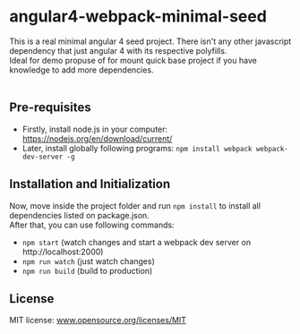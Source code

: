 # angular4-webpack-minimal-seed
This is a real minimal angular 4 seed project. There isn't any other javascript dependency that just angular 4 with its respective polyfills. <br>
Ideal for demo propuse of for mount quick base project if you have knowledge to add more dependencies. <br> <br>

## Pre-requisites
- Firstly, install node.js in your computer: https://nodejs.org/en/download/current/
- Later, install globally following programs: ```npm install webpack webpack-dev-server -g```

## Installation and Initialization
Now, move inside the project folder and run ```npm install``` to install all dependencies listed on package.json.<br> 
After that, you can use following commands:

- ```npm start``` (watch changes and start a webpack dev server on http://localhost:2000)
- ```npm run watch``` (just watch changes)
- ```npm run build``` (build to production)

## License
MIT license: www.opensource.org/licenses/MIT
